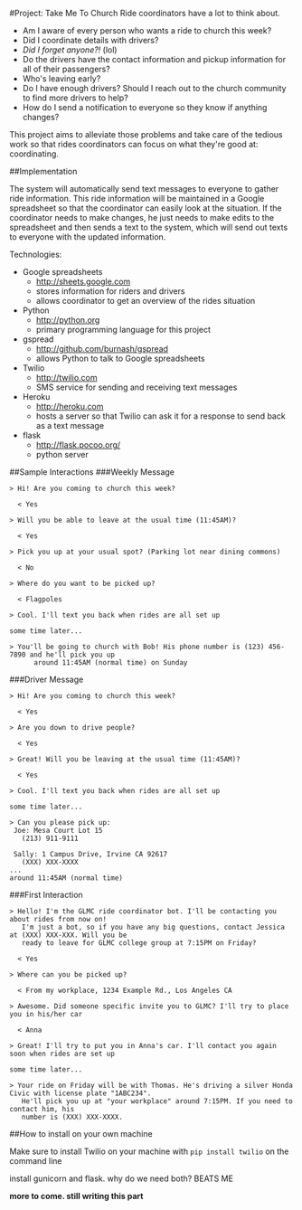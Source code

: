 #Project: Take Me To Church
Ride coordinators have a lot to think about.
* Am I aware of every person who wants a ride to church this week? 
* Did I coordinate details with drivers? 
* _Did I forget anyone?!_ (lol)  
* Do the drivers have the contact information and pickup information for all of their passengers?
* Who's leaving early? 
* Do I have enough drivers? Should I reach out to the church community to find more drivers to help? 
* How do I send a notification to everyone so they know if anything changes? 

This project aims to alleviate those problems and take care of the tedious work so that rides coordinators can focus on what they're good at: coordinating.

##Implementation

The system will automatically send text messages to everyone to gather ride information. This ride information will be maintained in a Google spreadsheet so that the coordinator can easily look at the situation. If the coordinator needs to make changes, he just needs to make edits to the spreadsheet and then sends a text to the system, which will send out texts to everyone with the updated information.

Technologies:
* Google spreadsheets 
  * http://sheets.google.com
  * stores information for riders and drivers
  * allows coordinator to get an overview of the rides situation
* Python
  * http://python.org
  * primary programming language for this project
* gspread 
  * http://github.com/burnash/gspread
  * allows Python to talk to Google spreadsheets
* Twilio 
  * http://twilio.com
  * SMS service for sending and receiving text messages
* Heroku 
  * http://heroku.com
  * hosts a server so that Twilio can ask it for a response to send back as a text message
* flask
  * http://flask.pocoo.org/
  * python server

##Sample Interactions
###Weekly Message
```
> Hi! Are you coming to church this week?

  < Yes

> Will you be able to leave at the usual time (11:45AM)?

  < Yes

> Pick you up at your usual spot? (Parking lot near dining commons)

  < No

> Where do you want to be picked up?

  < Flagpoles

> Cool. I'll text you back when rides are all set up

some time later...

> You'll be going to church with Bob! His phone number is (123) 456-7890 and he'll pick you up 
      around 11:45AM (normal time) on Sunday
```

###Driver Message
```
> Hi! Are you coming to church this week?

  < Yes

> Are you down to drive people?

  < Yes

> Great! Will you be leaving at the usual time (11:45AM)?

  < Yes

> Cool. I'll text you back when rides are all set up

some time later...

> Can you please pick up:
 Joe: Mesa Court Lot 15 
   (213) 911-9111
   
 Sally: 1 Campus Drive, Irvine CA 92617
   (XXX) XXX-XXXX
...
around 11:45AM (normal time)
```

###First Interaction
```
> Hello! I'm the GLMC ride coordinator bot. I'll be contacting you about rides from now on! 
   I'm just a bot, so if you have any big questions, contact Jessica at (XXX) XXX-XXX. Will you be 
   ready to leave for GLMC college group at 7:15PM on Friday?

  < Yes

> Where can you be picked up?

  < From my workplace, 1234 Example Rd., Los Angeles CA

> Awesome. Did someone specific invite you to GLMC? I'll try to place you in his/her car

  < Anna

> Great! I'll try to put you in Anna's car. I'll contact you again soon when rides are set up

some time later...

> Your ride on Friday will be with Thomas. He's driving a silver Honda Civic with license plate "1ABC234". 
   He'll pick you up at "your workplace" around 7:15PM. If you need to contact him, his 
   number is (XXX) XXX-XXXX.
```

##How to install on your own machine


Make sure to install Twilio on your machine with
`pip install twilio`
on the command line

install gunicorn and flask. why do we need both? BEATS ME

__more to come. still writing this part__
